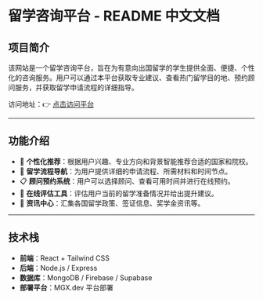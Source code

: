 # 留学咨询平台 - README 中文文档

## 项目简介

该网站是一个留学咨询平台，旨在为有意向出国留学的学生提供全面、便捷、个性化的咨询服务。用户可以通过本平台获取专业建议、查看热门留学目的地、预约顾问服务，并获取留学申请流程的详细指导。

访问地址：👉 [点击访问平台](https://study-abroad-consultation-easonwangzk-v1.mgx.world)

---

## 功能介绍

- 🎯 **个性化推荐**：根据用户兴趣、专业方向和背景智能推荐合适的国家和院校。  
- 🧭 **留学流程导航**：为用户提供详细的申请流程、所需材料和时间节点。  
- 📋 **顾问预约系统**：用户可以选择顾问、查看可用时间并进行在线预约。  
- 📝 **在线评估工具**：评估用户当前的留学准备情况并给出提升建议。  
- 📰 **资讯中心**：汇集各国留学政策、签证信息、奖学金资讯等。

---

## 技术栈

- **前端**：React + Tailwind CSS  
- **后端**：Node.js / Express
- **数据库**：MongoDB / Firebase / Supabase 
- **部署平台**：MGX.dev 平台部署

